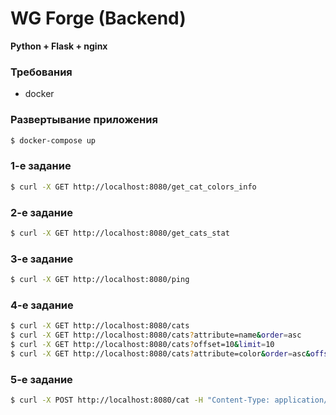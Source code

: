 # WG Forge (Backend)
**Python + Flask + nginx**

### Требования

- docker

### Развертывание приложения

```sh
$ docker-compose up
```

### 1-е задание

```sh
$ curl -X GET http://localhost:8080/get_cat_colors_info
```

### 2-е задание

```sh
$ curl -X GET http://localhost:8080/get_cats_stat
```

### 3-е задание

```sh
$ curl -X GET http://localhost:8080/ping
```

### 4-е задание

```sh
$ curl -X GET http://localhost:8080/cats
$ curl -X GET http://localhost:8080/cats?attribute=name&order=asc
$ curl -X GET http://localhost:8080/cats?offset=10&limit=10
$ curl -X GET http://localhost:8080/cats?attribute=color&order=asc&offset=5&limit=2
```

### 5-е задание

```sh
$ curl -X POST http://localhost:8080/cat -H "Content-Type: application/json" -d '{"name":"Florin","color":"red & white","tail_length":15,"whiskers_length":12}'
```